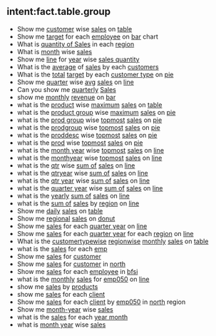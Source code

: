 ## intent:fact.table.group
- Show me [customer](dim:CustomerName) wise [sales](fact:SalesAmount) on [table](graph:table)
- Show me [target](fact:TargetAmount) for each [employee](dim:Name) on [bar](graph:bar) chart
- What is [quantity of Sales](fact:SalesQty) in each [region](dim:CustomerRegion)
- What is [month](dim:Month) wise [sales](fact:SalesAmount)
- Show me [line](graph:line) for [year](dim:year) wise [sales quantity](fact:SalesQty)
- What is the [average](agg:mean) of [sales](fact:SalesAmount) by each [customers](dim:CustomerName)
- What is the [total](agg:sum) [target](fact:TargetAmount) by each [customer type](dim:CustomerType) on [pie](graph:pie)
- Show me [quarter](dim:Quarter) wise [avg](agg:mean) [sales](fact:SalesAmount) on [line](graph:line)
- Can you show me [quarterly](dim:Quarter) [Sales](fact:SalesAmount)
- show me [monthly](dim:Month) [revenue](fact:SalesAmount) on [bar](graph:bar)
- what is the [product](dim:ProductDesc) wise [maximum](agg:max) [sales](fact:SalesAmount) on [table](graph:table)
- what is the [product group](dim:ProdGroup) wise [maximum](agg:max) [sales](fact:SalesAmount) on [pie](graph:pie)
- what is the [prod group](dim:ProdGroup) wise [topmost](agg:max) [sales](fact:SalesAmount) on [pie](graph:pie)
- what is the [prodgroup](dim:ProdGroup) wise [topmost](agg:max) [sales](fact:SalesAmount) on [pie](graph:pie)
- what is the [proddesc](dim:ProductDesc) wise [topmost](agg:max) [sales](fact:SalesAmount) on [pie](graph:pie)
- what is the [prod](dim:ProductDesc) wise [topmost](agg:max) [sales](fact:SalesAmount) on [pie](graph:pie)
- what is the [month year](dim:MonthYear) wise [topmost](agg:max) [sales](fact:SalesAmount) on [line](graph:line)
- what is the [monthyear](dim:MonthYear) wise [topmost](agg:max) [sales](fact:SalesAmount) on [line](graph:line)
- what is the [qtr](dim:Quarter) wise [sum of](agg:sum) [sales](fact:SalesAmount) on [line](graph:line)
- what is the [qtryear](dim:QuarterYear) wise [sum of](agg:sum) [sales](fact:SalesAmount) on [line](graph:line)
- what is the [qtr year](dim:QuarterYear) wise [sum of](agg:sum) [sales](fact:SalesAmount) on [line](graph:line)
- what is the [quarter year](dim:QuarterYear) wise [sum of](agg:sum) [sales](fact:SalesAmount) on [line](graph:line)
- what is the [yearly](dim:Year) [sum of](agg:sum) [sales](fact:SalesAmount) on [line](graph:line)
- what is the [sum of](agg:sum) [sales](fact:SalesAmount) by [region](dim:CustomerRegion) on [line](graph:line)
- Show me [daily](dim:CalendarDate) [sales](fact:SalesAmount) on [table](graph:table)
- Show me [regional](dim:CustomerRegion) [sales](fact:SalesAmount) on [donut](graph:donut)
- Show me [sales](fact:SalesAmount) for each [quarter year](dim:QuarterYear) on [line](graph:line)
- Show me [sales](fact:SalesAmount) for each [quarter year](dim:QuarterYear) for each [region](dim:CustomerRegion) on [line](graph:line)
- What is the [customertypewise](dim:CustomerType) [regionwise](dim:CustomerRegion) [monthly](dim:Month) [sales](fact:SalesAmount) on [table](graph:table)
- what is the [sales](fact:SalesAmount) for each [emp](dim:Name)
- Show me [sales](fact:SalesAmount) for [customer](dim:CustomerName)
- Show me [sales](fact:SalesAmount) for [customer](dim:CustomerName) in [north](CustomerRegion:North)
- Show me [sales](fact:SalesAmount) for each [employee](dim:Name) in [bfsi](CustomerType:BFSI)
- what is the [monthly](dim:Month) [sales](fact:SalesAmount) for [emp050](Name:Emp050) on [line](graph:line)
- show me [sales](fact:SalesAmount) by [products](dim:ProductDesc)
- show me [sales](fact:SalesAmount) for each [client](dim:CustomerName)
- Show me [sales](fact:SalesAmount) for each [client](dim:CustomerName) by [emp050](Name:Emp050) in [north](CustomerRegion:North) region
- Show me [month-year](dim:MonthYear) wise [sales](fact:SalesAmount)
- what is the [sales](fact:SalesAmount) for each [year month](dim:MonthYear)
- what is [month year](dim:MonthYear) wise [sales](fact:SalesAmount)
